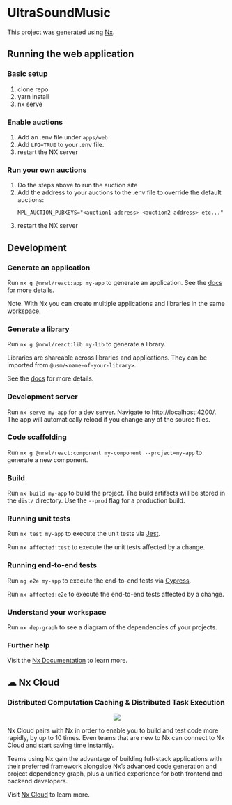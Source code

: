 # UltraSoundMusic

This project was generated using [Nx](https://nx.dev).

## Running the web application

### Basic setup

1. clone repo
2. yarn install
3. nx serve

### Enable auctions

1. Add an .env file under `apps/web`
2. Add `LFG=TRUE` to your .env file.
3. restart the NX server

### Run your own auctions

1. Do the steps above to run the auction site
2. Add the address to your auctions to the .env file to override the default auctions:
   ```
   MPL_AUCTION_PUBKEYS="<auction1-address> <auction2-address> etc..."
   ```
3. restart the NX server

## Development

### Generate an application

Run `nx g @nrwl/react:app my-app` to generate an application. See the [docs](https://nx.dev/generators/using-schematics) for more details.

Note. With Nx you can create multiple applications and libraries in the same workspace.

### Generate a library

Run `nx g @nrwl/react:lib my-lib` to generate a library.

Libraries are shareable across libraries and applications. They can be imported from `@usm/<name-of-your-library>`.

See the [docs](https://nx.dev/generators/using-schematics) for more details.

### Development server

Run `nx serve my-app` for a dev server. Navigate to http://localhost:4200/. The app will automatically reload if you change any of the source files.

### Code scaffolding

Run `nx g @nrwl/react:component my-component --project=my-app` to generate a new component.

### Build

Run `nx build my-app` to build the project. The build artifacts will be stored in the `dist/` directory. Use the `--prod` flag for a production build.

### Running unit tests

Run `nx test my-app` to execute the unit tests via [Jest](https://jestjs.io).

Run `nx affected:test` to execute the unit tests affected by a change.

### Running end-to-end tests

Run `ng e2e my-app` to execute the end-to-end tests via [Cypress](https://www.cypress.io).

Run `nx affected:e2e` to execute the end-to-end tests affected by a change.

### Understand your workspace

Run `nx dep-graph` to see a diagram of the dependencies of your projects.

### Further help

Visit the [Nx Documentation](https://nx.dev) to learn more.

## ☁ Nx Cloud

### Distributed Computation Caching & Distributed Task Execution

<p style="text-align: center;"><img src="https://raw.githubusercontent.com/nrwl/nx/master/images/nx-cloud-card.png"></p>

Nx Cloud pairs with Nx in order to enable you to build and test code more rapidly, by up to 10 times. Even teams that are new to Nx can connect to Nx Cloud and start saving time instantly.

Teams using Nx gain the advantage of building full-stack applications with their preferred framework alongside Nx’s advanced code generation and project dependency graph, plus a unified experience for both frontend and backend developers.

Visit [Nx Cloud](https://nx.app/) to learn more.
